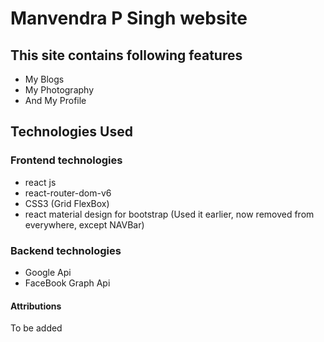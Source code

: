 # Manvendra P Singh website

## This site contains following features 
- My Blogs 
- My Photography
- And My Profile

## Technologies Used

### Frontend technologies

- react js
- react-router-dom-v6
- CSS3 (Grid FlexBox)
- react material design for bootstrap (Used it earlier, now removed from everywhere, except NAVBar)

### Backend technologies
- Google Api 
- FaceBook Graph Api 

#### Attributions
To be added
